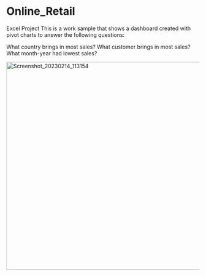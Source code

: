 # Online_Retail
Excel Project
This is a work sample that shows a dashboard created with pivot charts to answer the following questions:

What country brings in most sales?
What customer brings in most sales?
What month-year had lowest sales?

<img width="541" alt="Screenshot_20230214_113154" src="https://github.com/youkichiba/Online_Retail/assets/107071042/28a1ad11-63f0-47fa-ba65-52377d8882ce">


